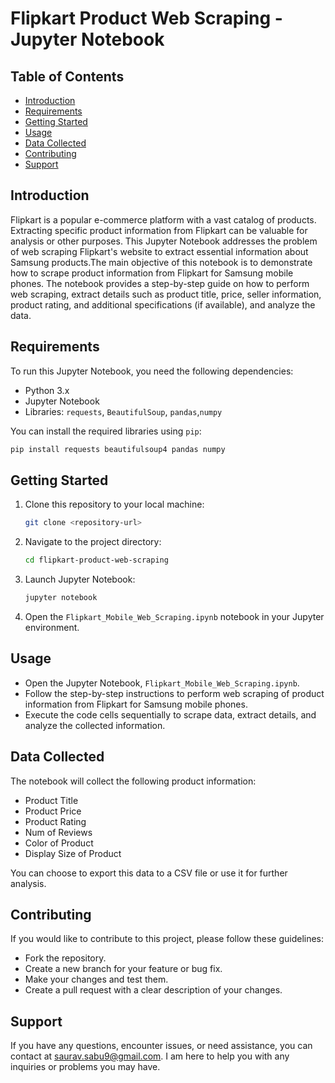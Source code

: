 # Flipkart Product Web Scraping - Jupyter Notebook

## Table of Contents
- [Introduction](#introduction)
- [Requirements](#requirements)
- [Getting Started](#getting-started)
- [Usage](#usage)
- [Data Collected](#data-collected)
- [Contributing](#contributing)
- [Support](#support)

## Introduction

Flipkart is a popular e-commerce platform with a vast catalog of products. Extracting specific product information from Flipkart can be valuable for analysis or other purposes. This Jupyter Notebook addresses the problem of web scraping Flipkart's website to extract essential information about Samsung products.The main objective of this notebook is to demonstrate how to scrape product information from Flipkart for Samsung mobile phones. The notebook provides a step-by-step guide on how to perform web scraping, extract details such as product title, price, seller information, product rating, and additional specifications (if available), and analyze the data.

## Requirements

To run this Jupyter Notebook, you need the following dependencies:

- Python 3.x
- Jupyter Notebook
- Libraries: `requests`, `BeautifulSoup`, `pandas`,`numpy`

You can install the required libraries using `pip`:

```bash
pip install requests beautifulsoup4 pandas numpy
```

## Getting Started

1. Clone this repository to your local machine:

   ```bash
   git clone <repository-url>
   ```

2. Navigate to the project directory:

   ```bash
   cd flipkart-product-web-scraping
   ```

3. Launch Jupyter Notebook:

   ```bash
   jupyter notebook
   ```

4. Open the `Flipkart_Mobile_Web_Scraping.ipynb` notebook in your Jupyter environment.

## Usage

- Open the Jupyter Notebook, `Flipkart_Mobile_Web_Scraping.ipynb`.
- Follow the step-by-step instructions to perform web scraping of product information from Flipkart for Samsung mobile phones.
- Execute the code cells sequentially to scrape data, extract details, and analyze the collected information.

## Data Collected

The notebook will collect the following product information:

- Product Title
- Product Price
- Product Rating
- Num of Reviews
- Color of Product
- Display Size of Product

You can choose to export this data to a CSV file or use it for further analysis.

## Contributing
If you would like to contribute to this project, please follow these guidelines:
- Fork the repository.
- Create a new branch for your feature or bug fix.
- Make your changes and test them.
- Create a pull request with a clear description of your changes.

## Support

If you have any questions, encounter issues, or need assistance, you can contact at saurav.sabu9@gmail.com. I am here to help you with any inquiries or problems you may have.